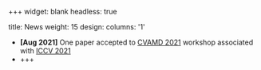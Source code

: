 +++
widget: blank
headless: true

title: News
weight: 15
design:
  columns: '1'
  
* <b>[Aug 2021]</b> One paper accepted to [CVAMD 2021](https://sites.google.com/view/CVAMD2021/) workshop associated with [ICCV 2021](http://iccv2021.thecvf.com/home)
* +++
